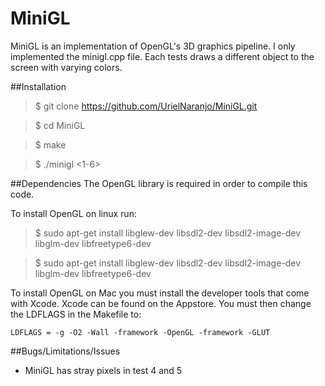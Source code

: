 # MiniGL
MiniGL is an implementation of OpenGL's 3D graphics pipeline.
I only implemented the minigl.cpp file.
Each tests draws a different object to the screen with varying colors. 

##Installation

>$ git clone https://github.com/UrielNaranjo/MiniGL.git

>$ cd MiniGL

>$ make

>$ ./minigl <1-6>

##Dependencies
The OpenGL library is required in order to compile this code.
   
To install OpenGL on linux run: 
>$ sudo apt-get install libglew-dev libsdl2-dev libsdl2-image-dev libglm-dev libfreetype6-dev

>$ sudo apt-get install libglew-dev libsdl2-dev libsdl2-image-dev libglm-dev libfreetype6-dev

To install OpenGL on Mac you must install the developer tools that come with Xcode. Xcode can be found on the Appstore.
You must then change the LDFLAGS in the Makefile to: 
```
LDFLAGS = -g -O2 -Wall -framework -OpenGL -framework -GLUT   
```
##Bugs/Limitations/Issues
* MiniGL has stray pixels in test 4 and 5
